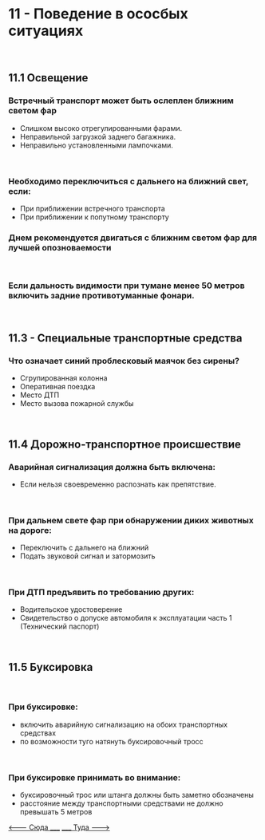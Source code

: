 <h1>11 - Поведение в ососбых ситуациях</h1>
<br>
<h2>11.1 Освещение</h2>
<h3>Встречный транспорт может быть ослеплен ближним светом фар</h3>
<ul>
<li>Слишком высоко отрегулированными фарами.</li>
<li>Неправильной загрузкой заднего багажника.</li>
<li>Неправильно установленными лампочками.</li>
</ul>
<br>
<h3>Необходимо переключиться с дальнего на ближний свет, если:</h3>
<ul>
<li>При приближении встречного транспорта</li>
<li>При приближении к попутному транспорту</li>
</ul>
<h3>Днем рекомендуется двигаться с ближним светом фар для лучшей опозноваемости</h3>
<br>
<h3>Если дальность видимости при тумане менее 50 метров включить задние противотуманные фонари.</h3>
<br>
<h2>11.3 - Специальные транспортные средства</h2>
<h3>Что означает синий проблесковый маячок без сирены?</h3>
<ul>
<li>Сгрупированная колонна</li>
<li>Оперативная поездка</li>
<li>Место ДТП</li>
<li>Место вызова пожарной службы</li>
</ul>
<br>
<h2>11.4 Дорожно-транспортное происшествие</h2>
<h3>Аварийная сигнализация должна быть включена:</h3>
<ul>
<li>Если нельзя своевременно распознать как препятствие.</li>
</ul>
<br>
<h3>При дальнем свете фар при обнаружении диких животных на дороге:</h3>
<ul>
<li>Переключить с дальнего на ближний</li>
<li>Подать звуковой сигнал и затормозить</li>
</ul>
<br>
<h3>При ДТП предъявить по требованию других:</h3>
<ul>
<li>Водительское удостоверение</li> 
<li>Свидетельство о допуске автомобиля к эксплуатации часть 1 (Технический паспорт)</li> 
</ul>
<br>
<h2>11.5 Буксировка</h2>
<br>
<h3>При буксировке:</h3>
<ul>
<li>включить аварийную сигнализацию на обоих транспортных средствах</li>
<li>по возможности туго натянуть буксировочный тросс</li>
</ul>
<br>
<h3>При буксировке принимать во внимание:</h3>
<ul>
<li>буксировочный трос или штанга должны быть заметно обозначены</li>
<li>расстояние между транспортными средствами не должно превышать 5 метров</li>
</ul>

[<--- Сюда ___](/10%20-%20parking.md)
[___ Туда --->](/12%20-%20consequneces.md)
